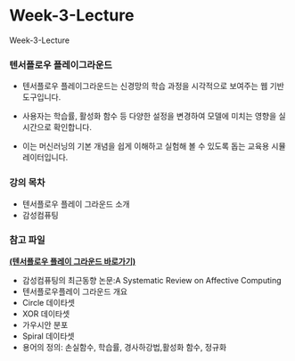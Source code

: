 # Week-3-Lecture
Week-3-Lecture

### 텐서플로우 플레이그라운드

* 텐서플로우 플레이그라운드는 신경망의 학습 과정을 시각적으로 보여주는 웹 기반 도구입니다.

* 사용자는 학습률, 활성화 함수 등 다양한 설정을 변경하여 모델에 미치는 영향을 실시간으로 확인합니다.

* 이는 머신러닝의 기본 개념을 쉽게 이해하고 실험해 볼 수 있도록 돕는 교육용 시뮬레이터입니다.

### 강의 목차

* 텐서플로우 플레이 그라운드 소개
* 감성컴퓨팅 

### 참고 파일

<b>[(텐서플로우 플레이 그라운드 바로가기)](https://playground.tensorflow.org/)</b> 

* 감성컴퓨팅의 최근동향 논문:A Systematic Review on Affective Computing
* 텐서플로우플레이 그라운드 개요
* Circle 데이타셋
* XOR 데이타셋
* 가우시안 분포
* Spiral 데이타셋
* 용어의 정의: 손실함수, 학습률, 경사하강법,활성화 함수, 정규화
